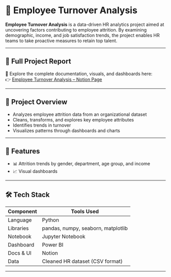 # 📌 Employee Turnover Analysis

**Employee Turnover Analysis** is a data-driven HR analytics project aimed at uncovering factors contributing to employee attrition. By examining demographic, income, and job satisfaction trends, the project enables HR teams to take proactive measures to retain top talent.

---

## 📘 Full Project Report

📎 Explore the complete documentation, visuals, and dashboards here:  
👉 [Employee Turnover Analysis – Notion Page](https://decisive-catcher-85c.notion.site/Employee-Turnover-Analysis-243e71e62e5f80ab9c03d72b16f7b5ba?source=copy_link)

---

## 🚀 Project Overview

- Analyzes employee attrition data from an organizational dataset
- Cleans, transforms, and explores key employee attributes
- Identifies trends in turnover 
- Visualizes patterns through dashboards and charts

---

## 🧠 Features

- 📊 Attrition trends by gender, department, age group, and income
- 📈 Visual dashboards

---

## 🛠️ Tech Stack

| Component   | Tools Used                          |
|-------------|--------------------------------------|
| Language    | Python                               |
| Libraries   | pandas, numpy, seaborn, matplotlib|
| Notebook    | Jupyter Notebook                     |
| Dashboard   | Power BI  |
| Docs & UI   | Notion                     |
| Data        | Cleaned HR dataset (CSV format)      |

---

